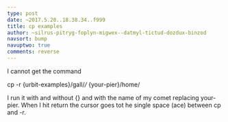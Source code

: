 ```yaml
---
type: post
date: ~2017.5.20..18.38.34..f999
title: cp examples
author: ~silrus-pitryg-foplyn-migwex--datmyl-tictud-dozdux-binzod
navsort: bump
navuptwo: true
comments: reverse
---
```


I cannot get the command

cp -r {urbit-examples}/gall/*/* {your-pier}/home/

I run it with and without {} and with the name of my comet replacing your-pier.  When I hit return the cursor goes tot he single space (ace) between cp and -r.